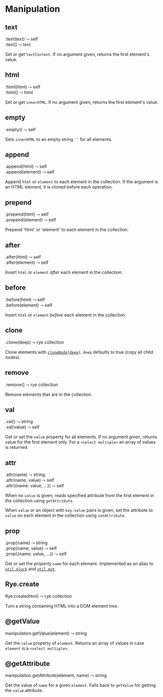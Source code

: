 Manipulation
==================

text
------------------
<div class="api">
    .text(text) <span>⤳ self</span><br>
    .text() <span>⤳ text</span>
</div>

Set or get `textContent`. If no argument given, returns the first element's value.


html
------------------
<div class="api">
    .html(html) <span>⤳ self</span><br>
    .html() <span>⤳ html</span>
</div>

Set or get `innerHTML`. If no argument given, returns the first element's value.


empty
------------------
<div class="api">
    .empty() <span>⤳ self</span>
</div>

Sets `innerHTML` to an empty string `''` for all elements.


append
------------------
<div class="api">
    .append(html) <span>⤳ self</span><br>
    .append(element) <span>⤳ self</span>
</div>

Append `html` or `element` to each element in the collection. If the argument is an HTML element, it is cloned before each operation.


prepend
------------------
<div class="api">
    .prepend(html) <span>⤳ self</span><br>
    .prepend(element) <span>⤳ self</span>
</div>

Prepend 'html' or 'element' to each element in the collection.


after
------------------
<div class="api">
    .after(html) <span>⤳ self</span><br>
    .after(element) <span>⤳ self</span>
</div>

Insert `html` or `element` *after* each element in the collection.


before
------------------
<div class="api">
    .before(html) <span>⤳ self</span><br>
    .before(element) <span>⤳ self</span>
</div>

Insert `html` or `element` *before* each element in the collection.


clone
------------------
<div class="api">
    .clone(deep) <span>⤳ rye collection</span>
</div>

Clone elements with [`cloneNode(deep)`](https://developer.mozilla.org/en-US/docs/DOM/Node.cloneNode). `deep` defaults to true (copy all child nodes). 


remove
------------------
<div class="api">
    .remove() <span>⤳ rye collection</span>
</div>

Remove elements that are in the collection. 


val
------------------
<div class="api">
    .val() <span>⤳ string</span><br>
    .val(value) <span>⤳ self</span>
</div>

Get or set the `value` property for all elements. If no argument given, returns value for the first element only. For a `<select multiple>` an array of values is returned.


attr
------------------
<div class="api">
    .attr(name) <span>⤳ string</span><br>
    .attr(name, value) <span>⤳ self</span><br>
    .attr({name: value, ...}) <span>⤳ self</span>
</div>

When no `value` is given, reads specified attribute from the first element in the collection using `getAttribute`. 

When `value` or an object with `key:value` pairs is given, set the attribute to `value` on each element in the collection using `setAttribute`.


prop
------------------
<div class="api">
    .prop(name) <span>⤳ string</span><br>
    .prop(name, value) <span>⤳ self</span><br>
    .prop({name: value, ...}) <span>⤳ self</span>
</div>

Get or set the *property* `name` for each element. Implemented as an alias to [`util.pluck`](#util-@pluck) and [`util.put`](#util-@put).


Rye.create
----------
<div class="api">
    Rye.create(html) <span>⤳ rye collection</span>
</div>

Turn a string containing HTML into a DOM element tree.

@getValue
------------------
<div class="api">
    manipulation.getValue(element) <span>⤳ string</span>
</div>

Get the `value` property of `element`. Returns an array of values in case `element` is a `<select multiple>`.


@getAttribute
------------------
<div class="api">
    manipulation.getAttribute(element, name) <span>⤳ string</span>
</div>

Get the value of `name` for a given `element`. Falls back to `getValue` for getting the `value` attribute.
